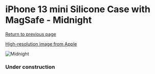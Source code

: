 # iPhone 13 mini Silicone Case with MagSafe - Midnight

[Return to previous page](/iphone_13)

[High-resolution image from Apple](https://store.storeimages.cdn-apple.com/8756/as-images.apple.com/is/MM223?wid=4500&hei=4500&fmt=png)

<div style="width: 384px"><img src="/everysource/MM223.png" alt="Midnight"></div>

### Under construction
